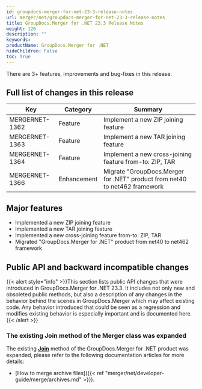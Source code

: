 ```yaml
---
id: groupdocs-merger-for-net-23-3-release-notes
url: merger/net/groupdocs-merger-for-net-23-3-release-notes
title: GroupDocs.Merger for .NET 23.3 Release Notes
weight: 120
description: ""
keywords: 
productName: GroupDocs.Merger for .NET
hideChildren: False
toc: True
---
```


There are 3+ features, improvements and bug-fixes in this release.

## Full list of changes in this release

| Key | Category | Summary |
| --- | --- | --- |
| MERGERNET-1362 |  Feature | Implement a new ZIP joining feature |
| MERGERNET-1363 |  Feature | Implement a new TAR joining feature |
| MERGERNET-1364 |  Feature | Implement a new cross-joining feature from-to: ZIP, TAR |
| MERGERNET-1366 |  Enhancement | Migrate "GroupDocs.Merger for .NET" product from net40 to net462 framework |


## Major features

* Implemented a new ZIP joining feature
* Implemented a new TAR joining feature
* Implemented a new cross-joining feature from-to: ZIP, TAR
* Migrated "GroupDocs.Merger for .NET" product from net40 to net462 framework


## Public API and backward incompatible changes

{{< alert style="info" >}}This section lists public API changes that were introduced in GroupDocs.Merger for .NET 23.3. It includes not only new and obsoleted public methods, but also a description of any changes in the behavior behind the scenes in GroupDocs.Merger which may affect existing code. Any behavior introduced that could be seen as a regression and modifies existing behavior is especially important and is documented here.{{< /alert >}}


### The existing Join method of the Merger class was expanded

The existing **[Join](https://reference.groupdocs.com/merger/net/groupdocs.merger/merger/join/)** method of the GroupDocs.Merger for .NET product was expanded, please refer to the following documentation articles for more details:

*   [How to merge archive files]({{< ref "merger/net/developer-guide/merge/archives.md" >}}).
